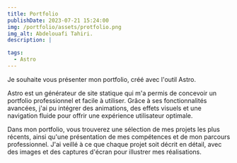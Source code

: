 ```yaml
---
title: Portfolio
publishDate: 2023-07-21 15:24:00
img: /portfolio/assets/protfolio.png
img_alt: Abdelouafi Tahiri.
description: |

tags:
  - Astro
---
```


Je souhaite vous présenter mon portfolio, créé avec l'outil Astro.

Astro est un générateur de site statique qui m'a permis de concevoir un portfolio professionnel et facile à utiliser. Grâce à ses fonctionnalités avancées, j'ai pu intégrer des animations, des effets visuels et une navigation fluide pour offrir une expérience utilisateur optimale.

Dans mon portfolio, vous trouverez une sélection de mes projets les plus récents, ainsi qu'une présentation de mes compétences et de mon parcours professionnel. J'ai veillé à ce que chaque projet soit décrit en détail, avec des images et des captures d'écran pour illustrer mes réalisations.
